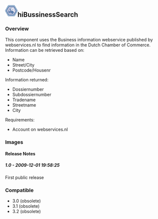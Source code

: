 ## <img src='./logo.jpg' width='40' height='40'>hiBussinessSearch

### Overview
This component uses the Business information webservice published by webservices.nl to find information in the Dutch Chamber of Commerce. Information can be retrieved based on:

- Name
- Street/City
- Postcode/Housenr

Information returned:
- Dossiernumber
- Subdossiernumber
- Tradename
- Streetname
- City

Requirements:
- Account on webservices.nl
### Images




#### Release Notes

##### 1.0 - 2009-12-01 19:58:25
First public release
### Compatible
 -  3.0 (obsolete)
 -   3.1 (obsolete)
 -   3.2 (obsolete)